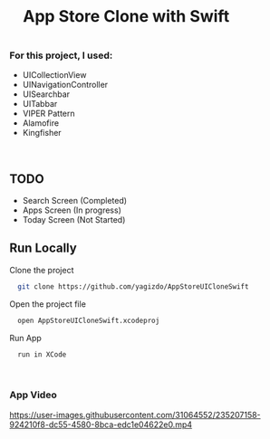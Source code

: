 <div id="user-content-toc">
  <ul>
    <summary><h1 style="display: inline-block;">App Store Clone with Swift</h1></summary>
  </ul>
</div>

### For this project, I used:
- UICollectionView
- UINavigationController
- UISearchbar
- UITabbar
- VIPER Pattern
- Alamofire
- Kingfisher

<br/>

## TODO
- Search Screen (Completed)
- Apps Screen (In progress)
- Today Screen (Not Started) 


## Run Locally

Clone the project

```bash
  git clone https://github.com/yagizdo/AppStoreUICloneSwift
```

Open the project file

```bash
  open AppStoreUICloneSwift.xcodeproj
```

Run App

```bash
  run in XCode
```

<br/>

### App Video

https://user-images.githubusercontent.com/31064552/235207158-924210f8-dc55-4580-8bca-edc1e04622e0.mp4



